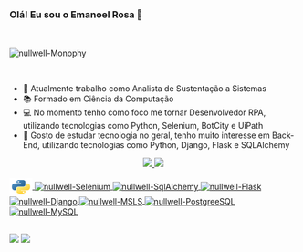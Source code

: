 ### Olá! Eu sou o Emanoel Rosa 👋

<br><div>
   <img align="center" alt="nullwell-Monophy" src="https://cdn.discordapp.com/attachments/885241805958938644/1001587867878969414/monophy.gif"/>
 </div><br>

- 🔭 Atualmente trabalho como Analista de Sustentação a Sistemas
- 📚 Formado em Ciência da Computação
- 💻 No momento tenho como foco me tornar Desenvolvedor RPA, utilizando tecnologias como Python, Selenium, BotCity e UiPath
- 🌱 Gosto de estudar tecnologia no geral, tenho muito interesse em Back-End, utilizando tecnologias como Python, Django, Flask e SQLAlchemy


<div align="center">
  <a href="https://github.com/Nullwell47">
  <img height="150em" src="https://github-readme-stats.vercel.app/api?username=Nullwell47&show_icons=true&theme=highcontrast&include_all_commits=true&count_private=true"/>
  <img height="150em" src="https://github-readme-stats.vercel.app/api/top-langs/?username=Nullwell47&layout=compact&langs_count=7&theme=highcontrast"/>
</div>

   <div style="display: inline_block"><br>
   <img align="center" alt="nullwell-Python" height="30" width="40" src="https://raw.githubusercontent.com/devicons/devicon/master/icons/python/python-original.svg" />
   <img align="center" alt="nullwell-Selenium" height="30" width="40" src="https://cdn.jsdelivr.net/gh/devicons/devicon/icons/selenium/selenium-original.svg" />
   <img align="center" alt="nullwell-SqlAlchemy" width="80" src="https://cdn.jsdelivr.net/gh/devicons/devicon/icons/sqlalchemy/sqlalchemy-original-wordmark.svg"/>
   <img align="center" alt="nullwell-Flask" height="30" width="40" src="https://cdn.jsdelivr.net/gh/devicons/devicon/icons/flask/flask-original.svg" />
   <img align="center" alt="nullwell-Django" height="30" width="40" src="https://cdn.jsdelivr.net/gh/devicons/devicon/icons/django/django-plain.svg" />
   <img align="center" alt="nullwell-MSLS" height="30" width="40" src="https://cdn.jsdelivr.net/gh/devicons/devicon/icons/microsoftsqlserver/microsoftsqlserver-plain.svg" />
   <img align="center" alt="nullwell-PostgreeSQL" height="30" width="40" src="https://cdn.jsdelivr.net/gh/devicons/devicon/icons/postgresql/postgresql-original.svg" />
   <img align="center" alt="nullwell-MySQL" height="30" width="40" src="https://cdn.jsdelivr.net/gh/devicons/devicon/icons/mysql/mysql-original.svg" />

</div>

   ##
   
<div> 
  <a href = "mailto:emanuelr.barros16@gmail.com"><img src="https://img.shields.io/badge/Gmail-D14836?style=for-the-badge&logo=gmail&logoColor=white" target="_blank"></a>
  <a href="https://www.linkedin.com/in/emanoel-rosa-323b381a2/" target="_blank"><img src="https://img.shields.io/badge/-LinkedIn-%230077B5?style=for-the-badge&logo=linkedin&logoColor=white" target="_blank"></a> 
 
</div>
